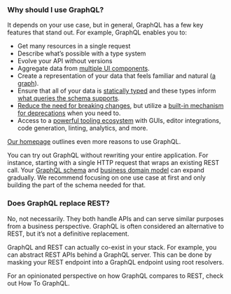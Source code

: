 
### Why should I use GraphQL?
It depends on your use case, but in general, GraphQL has a few key features that stand out. For example, GraphQL enables you to:
- Get many resources in a single request
- Describe what’s possible with a type system
- Evolve your API without versions
- Aggregate data from  [multiple UI components](https://graphql.org/learn/queries/#fragments).
-  Create a representation of your data that feels familiar and natural ([a graph](https://graphql.org/learn/thinking-in-graphs/#it-s-graphs-all-the-way-down)).
-   Ensure that all of your data is  [statically typed](https://graphql.org/learn/schema/)  and these types inform  [what queries the schema supports](https://graphql.org/learn/introspection/).
-   [Reduce the need for breaking changes](https://graphql.org/learn/best-practices/#versioning), but utilize a  [built-in mechanism for deprecations](https://spec.graphql.org/draft/#sec-Deprecation)  when you need to.
-   Access to a  [powerful tooling ecosystem](https://graphql.org/code/#generic-tools)  with GUIs, editor integrations, code generation, linting, analytics, and more.

[Our homepage](https://graphql.org/)  outlines even more reasons to use GraphQL.

You can try out GraphQL without rewriting your entire application. For instance, starting with a single HTTP request that wraps an existing REST call. Your  [GraphQL schema](https://graphql.org/learn/thinking-in-graphs/#shared-language)  and  [business domain model](https://graphql.org/learn/thinking-in-graphs/#business-logic-layer)  can expand gradually. We recommend focusing on one use case at first and only building the part of the schema needed for that.

### Does GraphQL replace REST?
No, not necessarily. They both handle APIs and can serve similar purposes from a business perspective. GraphQL is often considered an alternative to REST, but it’s not a definitive replacement.

GraphQL and REST can actually co-exist in your stack. For example, you can abstract REST APIs behind a GraphQL server. This can be done by masking your REST endpoint into a GraphQL endpoint using root resolvers.

For an opinionated perspective on how GraphQL compares to REST, check out How To GraphQL.
